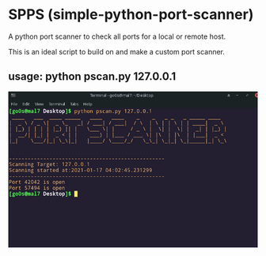 # SPPS (simple-python-port-scanner)
A python port scanner to check all ports for a local or remote host.

This is an ideal script to build on and make a custom port scanner.

<h2> usage: python pscan.py 127.0.0.1 </h2>

![Screenshot](psca.png)
